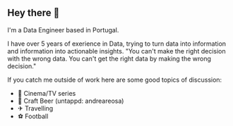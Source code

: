 ## Hey there 👋

I'm a Data Engineer based in Portugal.

I have over 5 years of exerience in Data, trying to turn data into information and information into actionable insights. "You can't make the right decision with the wrong data. You can't get the right data by making the wrong decision."

If you catch me outside of work here are some good topics of discussion: 
* 🎦 Cinema/TV series
* 🍺 Craft Beer (untappd: andreareosa)
* ✈ Travelling 
* ⚽ Football 



<!--
**andreareosa/andreareosa** is a ✨ _special_ ✨ repository because its `README.md` (this file) appears on your GitHub profile.

Here are some ideas to get you started:

- 🔭 I’m currently working on ...
- 🌱 I’m currently learning ...
- 👯 I’m looking to collaborate on ...
- 🤔 I’m looking for help with ...
- 💬 Ask me about ...
- 📫 How to reach me: ...
- 😄 Pronouns: ...
- ⚡ Fun fact: ...
-->
